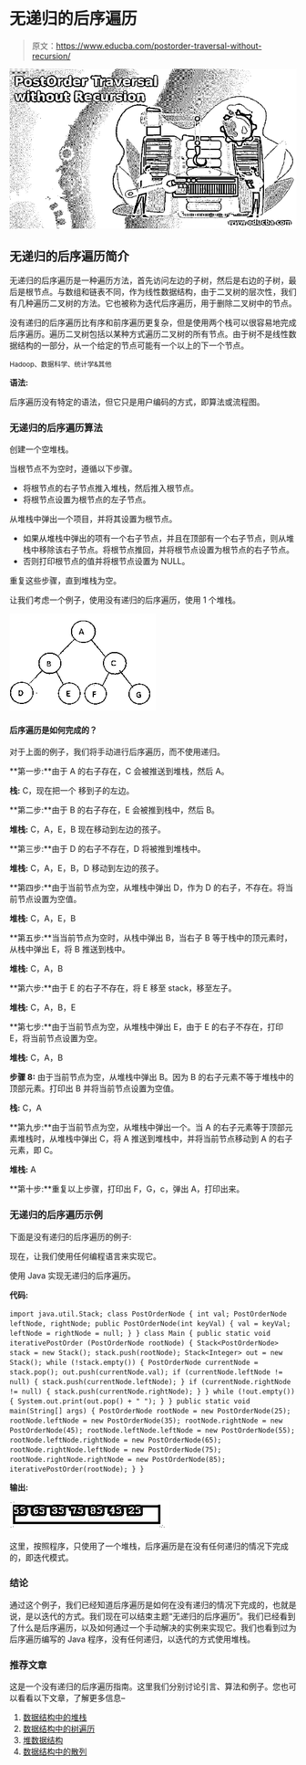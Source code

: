 # 无递归的后序遍历

> 原文：<https://www.educba.com/postorder-traversal-without-recursion/>

![PostOrder Traversal without Recursion](img/6c1bf7e9d72e86bf6a0f50323881277f.png)



## 无递归的后序遍历简介

无递归的后序遍历是一种遍历方法，首先访问左边的子树，然后是右边的子树，最后是根节点。与数组和链表不同，作为线性数据结构，由于二叉树的层次性，我们有几种遍历二叉树的方法。它也被称为迭代后序遍历，用于删除二叉树中的节点。

没有递归的后序遍历比有序和前序遍历更复杂，但是使用两个栈可以很容易地完成后序遍历。遍历二叉树包括以某种方式遍历二叉树的所有节点。由于树不是线性数据结构的一部分，从一个给定的节点可能有一个以上的下一个节点。

<small>Hadoop、数据科学、统计学&其他</small>

**语法:**

后序遍历没有特定的语法，但它只是用户编码的方式，即算法或流程图。

### 无递归的后序遍历算法

创建一个空堆栈。

当根节点不为空时，遵循以下步骤。

*   将根节点的右子节点推入堆栈，然后推入根节点。
*   将根节点设置为根节点的左子节点。

从堆栈中弹出一个项目，并将其设置为根节点。

*   如果从堆栈中弹出的项有一个右子节点，并且在顶部有一个右子节点，则从堆栈中移除该右子节点。将根节点推回，并将根节点设置为根节点的右子节点。
*   否则打印根节点的值并将根节点设置为 NULL。

重复这些步骤，直到堆栈为空。

让我们考虑一个例子，使用没有递归的后序遍历，使用 1 个堆栈。

![Postorder Traversal without Recursion 1](img/b60d03337508e286e3e2c6170ddd614c.png)



#### 后序遍历是如何完成的？

对于上面的例子，我们将手动进行后序遍历，而不使用递归。

**第一步:**由于 A 的右子存在，C 会被推送到堆栈，然后 A。

**栈:** C，现在把一个
移到子的左边。

**第二步:**由于 B 的右子存在，E 会被推到栈中，然后 B。

**堆栈:** C，A，E，B
现在移动到左边的孩子。

**第三步:**由于 D 的右子不存在，D 将被推到堆栈中。

**堆栈:** C，A，E，B，D
移动到左边的孩子。

**第四步:**由于当前节点为空，从堆栈中弹出 D，作为 D 的右子，不存在。将当前节点设置为空值。

**堆栈:** C，A，E，B

**第五步:**当当前节点为空时，从栈中弹出 B，当右子 B 等于栈中的顶元素时，从栈中弹出 E，将 B 推送到栈中。

**堆栈:** C，A，B

**第六步:**由于 E 的右子不存在，将 E 移至 stack，移至左子。

**堆栈:** C，A，B，E

**第七步:**由于当前节点为空，从堆栈中弹出 E，由于 E 的右子不存在，打印 E，将当前节点设置为空。

**堆栈:** C，A，B

**步骤 8:** 由于当前节点为空，从堆栈中弹出 B。因为 B 的右子元素不等于堆栈中的顶部元素。打印出 B 并将当前节点设置为空值。

**栈:** C，A

**第九步:**由于当前节点为空，从堆栈中弹出一个。当 A 的右子元素等于顶部元素堆栈时，从堆栈中弹出 C，将 A 推送到堆栈中，并将当前节点移动到 A 的右子元素，即 C。

**堆栈:** A

**第十步:**重复以上步骤，打印出 F，G，c，弹出 A，打印出来。

### 无递归的后序遍历示例

下面是没有递归的后序遍历的例子:

现在，让我们使用任何编程语言来实现它。

使用 Java 实现无递归的后序遍历。

**代码:**

`import java.util.Stack;
class PostOrderNode
{
int val;
PostOrderNode leftNode, rightNode;
public PostOrderNode(int keyVal)
{
val = keyVal;
leftNode = rightNode = null;
}
}
class Main
{
public static void iterativePostOrder (PostOrderNode rootNode)
{
Stack<PostOrderNode> stack = new Stack();
stack.push(rootNode);
Stack<Integer> out = new Stack();
while (!stack.empty())
{
PostOrderNode currentNode = stack.pop();
out.push(currentNode.val);
if (currentNode.leftNode != null) {
stack.push(currentNode.leftNode);
}
if (currentNode.rightNode != null) {
stack.push(currentNode.rightNode);
}
}
while (!out.empty()) {
System.out.print(out.pop() + " ");
}
}
public static void main(String[] args)
{
PostOrderNode rootNode = new PostOrderNode(25);
rootNode.leftNode = new PostOrderNode(35);
rootNode.rightNode = new PostOrderNode(45);
rootNode.leftNode.leftNode = new PostOrderNode(55);
rootNode.leftNode.rightNode = new PostOrderNode(65);
rootNode.rightNode.leftNode = new PostOrderNode(75);
rootNode.rightNode.rightNode = new PostOrderNode(85);
iterativePostOrder(rootNode);
}
}`

**输出:**

![Postorder Traversal without Recursion 2](img/df3025accc0cfc230e75b0deca5d26af.png)



这里，按照程序，只使用了一个堆栈，后序遍历是在没有任何递归的情况下完成的，即迭代模式。

### 结论

通过这个例子，我们已经知道后序遍历是如何在没有递归的情况下完成的，也就是说，是以迭代的方式。我们现在可以结束主题“无递归的后序遍历”。我们已经看到了什么是后序遍历，以及如何通过一个手动解决的实例来实现它。我们也看到过为后序遍历编写的 Java 程序，没有任何递归，以迭代的方式使用堆栈。

### 推荐文章

这是一个没有递归的后序遍历指南。这里我们分别讨论引言、算法和例子。您也可以看看以下文章，了解更多信息–

1.  [数据结构中的堆栈](https://www.educba.com/stack-in-data-structure/)
2.  [数据结构中的树遍历](https://www.educba.com/tree-traversal-in-data-structure/)
3.  [堆数据结构](https://www.educba.com/heap-data-structure/)
4.  [数据结构中的散列](https://www.educba.com/hashing-in-data-structure/)





